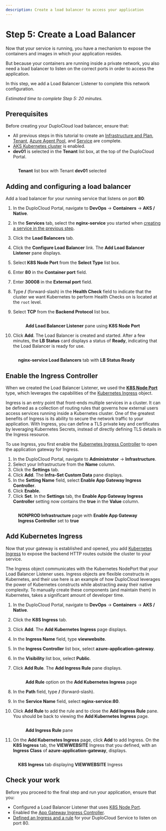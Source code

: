 ```yaml
---
description: Create a load balancer to access your application
---
```


# Step 5: Create a Load Balancer

Now that your service is running, you have a mechanism to expose the containers and images in which your application resides.

But because your containers are running inside a private network, you also need a load balancer to listen on the correct ports in order to access the application.

In this step, we add a Load Balancer Listener to complete this network configuration.

_Estimated time to complete Step 5: 20 minutes._

## Prerequisites

Before creating your DuploCloud load balancer, ensure that:

* All previous steps in this tutorial to create an [Infrastructure and Plan](step-1-infrastructure.md), [Tenant](step-2-tenant.md), [Azure Agent Pool](step-3-create-azure-agent-pool.md), and [Service](step-4-create-app-via-k8s.md) are complete.
* [AKS Kubernetes cluster](step-1-infrastructure.md#enabling-the-aks-kubernetes-cluster) is enabled.
* **dev01**  is selected in the **Tenant** list box, at the top of the DuploCloud Portal.

<figure><img src="../../.gitbook/assets/tenant_dev01 (1) (1).png" alt=""><figcaption><p><strong>Tenant</strong> list box with Tenant <strong>dev01</strong> selected</p></figcaption></figure>

## Adding and configuring a load balancer

Add a load balancer for your running service that listens on port **80**:

1. In the DuploCloud Portal, navigate to **DevOps** -> **Containers** -> **AKS / Native**.
2. In the **Services** tab, select the **nginx-service** you started when [creating a service in the previous step](step-4-create-app-via-k8s.md).
3. Click the **Load Balancers** tab.
4. Click the **Configure Load Balancer** link. The **Add Load Balancer Listener** pane displays.
5. Select **K8S Node Port** from the **Select Type** list box.
6. Enter **80** in the **Container port** field.
7. Enter **30008** in the **External port** field.
8. Type **/** (forward-slash) in the **Health Check** field to indicate that the cluster we want Kubernetes to perform Health Checks on is located at the `root` level.
9.  Select **TCP** from the **Backend Protocol** list box.

    <figure><img src="../../.gitbook/assets/Azure_GS_LBL_1.png" alt=""><figcaption><p><strong>Add Load Balancer Listener</strong> pane using <strong>K8S Node Port</strong></p></figcaption></figure>
10. Click **Add**. The Load Balancer is created and started. After a few minutes, the **LB Status** card displays a status of **Ready**, indicating that the Load Balancer is ready for use.

<figure><img src="../../.gitbook/assets/Azure_GS_LBL_2.png" alt=""><figcaption><p><strong>nginx-service Load Balancers</strong> tab with <strong>LB Status Ready</strong></p></figcaption></figure>

## Enable the Ingress Controller

When we created the Load Balancer Listener, we used the [**K8S Node Port**](https://kubernetes.io/docs/concepts/services-networking/service/#type-nodeport) type, which leverages the capabilities of the [Kubernetes Ingress](https://kubernetes.io/docs/concepts/services-networking/ingress/) object.&#x20;

Ingress is an entry point that front-ends multiple services in a cluster. It can be defined as a collection of routing rules that governs how external users access services running inside a Kubernetes cluster. One of the greatest benefits of Ingress is its ability to secure the network traffic to your application. With Ingress, you can define a TLS private key and certificates by leveraging Kubernetes Secrets, instead of directly defining TLS details in the Ingress resource.

To use Ingress, you first enable the [Kubernetes Ingress Controller](https://kubernetes.io/docs/concepts/services-networking/ingress-controllers/) to open the application gateway for Ingress.

1. In the DuploCloud Portal, navigate to **Administrator** -> **Infrastructure**.
2. Select your Infrastructure from the **Name** column.
3. Click the **Settings** tab.
4. Click **Add**. The **Infra-Set Custom Data** pane displays.
5. In the **Setting Name** field, select **Enable App Gateway Ingress Controller**.&#x20;
6. Click **Enable.**
7. Click **Set**. In the **Settings** tab, the **Enable App Gateway Ingress Controller** setting now contains the **true** in the **Value** column.

<figure><img src="../../.gitbook/assets/Azure_GS_Infra_app_gateway.png" alt=""><figcaption><p><strong>NONPROD Infrastructure</strong> page with <strong>Enable App Gateway Ingress Controller</strong> set to <strong>true</strong></p></figcaption></figure>

## Add Kubernetes Ingress

Now that your gateway is established and opened, you add [Kubernetes Ingress](https://kubernetes.io/docs/concepts/services-networking/ingress/) to expose the backend HTTP routes outside the cluster to your service.&#x20;

The Ingress object communicates with the Kubernetes NodePort that your Load Balancer Listener uses. Ingress objects are flexible constructs in Kubernetes, and their use here is an example of how DuploCloud leverages the power of Kubernetes constructs while abstracting away their native complexity. To manually create these components (and maintain them) in Kubernetes, takes a significant amount of developer time.

1. In the DuploCloud Portal, navigate to **DevOps** -> **Containers** -> **AKS / Native**.
2. Click the **K8S Ingress** tab.
3. Click **Add**. The **Add Kubernetes Ingress** page displays.
4. In the **Ingress Name** field, type **viewwebsite**.
5. In the **Ingress Controller** list box, select **azure-application-gateway**.
6. In the **Visibility** list box, select **Public**.
7.  Click **Add Rule**. The **Add Ingress Rule** pane displays.

    <figure><img src="../../.gitbook/assets/Azure_GS_Ingressadd (1).png" alt=""><figcaption><p><strong>Add Rule</strong> option on the <strong>Add Kubernetes Ingress</strong> page</p></figcaption></figure>


8. In the **Path** field, type **/** (forward-slash).
9. In the **Service Name** field, select **nginx-service:80**.&#x20;
10. Click **Add Rule** to add the rule and to close the **Add Ingress Rule** pane. You should be back to viewing the **Add Kubernetes Ingress** page.

    <figure><img src="../../.gitbook/assets/Azure_GS_Ingressaddrule.png" alt=""><figcaption><p><strong>Add Ingress Rule</strong> pane</p></figcaption></figure>
11. On the **Add Kubernetes Ingress** page, click **Add** to add Ingress. On the **K8S Ingress** tab, the **VIEWWEBSITE** Ingress that you defined, with an **Ingress Class** of **azure-application-gateway**, displays.

<figure><img src="../../.gitbook/assets/Azure_GS_viewebsite.png" alt=""><figcaption><p><strong>K8S Ingress</strong> tab displaying <strong>VIEWWEBSITE</strong> Ingress</p></figcaption></figure>

## Check your work

Before you proceed to the final step and run your application, ensure that you:

* Configured a Load Balancer Listener that uses [K8S Node Port](step-5-create-a-load-balancer.md#adding-and-configuring-a-load-balancer).
* Enabled the [App Gateway Ingress Controller](step-5-create-a-load-balancer.md#enable-the-ingress-controller).&#x20;
* [Defined an Ingress and a rule](step-5-create-a-load-balancer.md#add-kubernetes-ingress) for your DuploCloud Service to listen on port 80.
